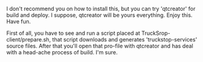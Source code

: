 I don't recommend you on how to install this, but you can try 'qtcreator' for
 build and deploy. I suppose, qtcreator will be yours everything.
Enjoy this. Have fun.

First of all, you have to see and run a script placed at
TruckSrop-client/prepare.sh, that script downloads and generates
'truckstop-services' source files.
After that you'll open that pro-file with qtcreator and has deal with a
head-ache process of build. I'm sure.

